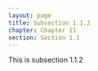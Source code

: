```yaml
---
layout: page
title: Subsection 1.1.2
chapter: Chapter 11
section: Section 1.1
---
```


This is subsection 1.1.2